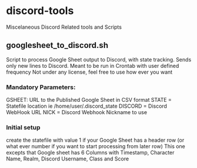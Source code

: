 # discord-tools
Miscelaneous Discord Related tools and Scripts

## googlesheet_to_discord.sh
Script to process Google Sheet output to Discord, with state tracking. Sends only new lines to Discord. Meant to be run in Crontab with user defined frequency
Not under any license, feel free to use how ever you want

### Mandatory Parameters:
GSHEET: URL to the Published Google Sheet in CSV format
STATE = Statefile location ie /home/user/.discord_state
DISCORD = Discord WebHook URL
NICK = Discord Webhook Nickname to use
### Initial setup
create the statefile with value 1 if your Google Sheet has a header row (or what ever number if you want to start processing from later row)
This one excepts that Google sheet has 6 Columns with Timestamp, Character Name, Realm, Discord Username, Class and Score
